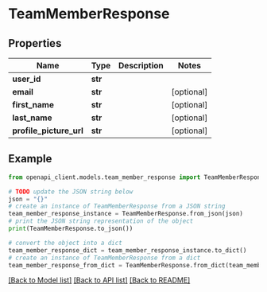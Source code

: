 # TeamMemberResponse


## Properties

Name | Type | Description | Notes
------------ | ------------- | ------------- | -------------
**user_id** | **str** |  | 
**email** | **str** |  | [optional] 
**first_name** | **str** |  | [optional] 
**last_name** | **str** |  | [optional] 
**profile_picture_url** | **str** |  | [optional] 

## Example

```python
from openapi_client.models.team_member_response import TeamMemberResponse

# TODO update the JSON string below
json = "{}"
# create an instance of TeamMemberResponse from a JSON string
team_member_response_instance = TeamMemberResponse.from_json(json)
# print the JSON string representation of the object
print(TeamMemberResponse.to_json())

# convert the object into a dict
team_member_response_dict = team_member_response_instance.to_dict()
# create an instance of TeamMemberResponse from a dict
team_member_response_from_dict = TeamMemberResponse.from_dict(team_member_response_dict)
```
[[Back to Model list]](../README.md#documentation-for-models) [[Back to API list]](../README.md#documentation-for-api-endpoints) [[Back to README]](../README.md)


